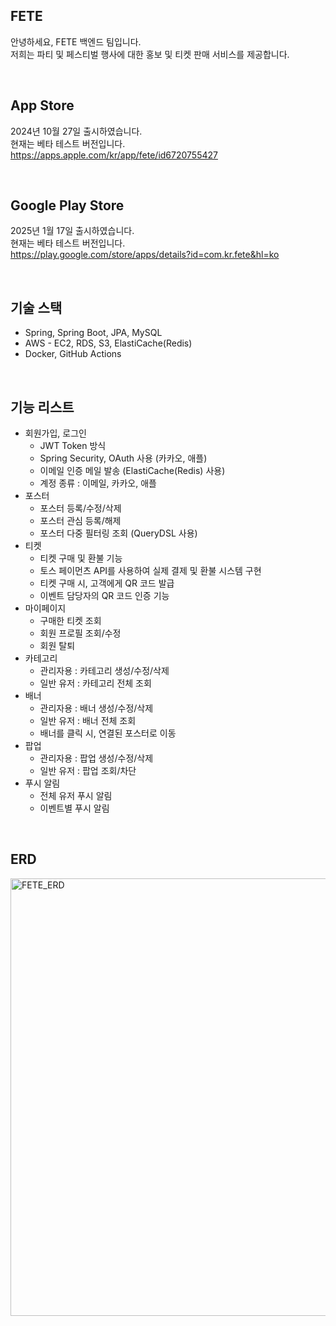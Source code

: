 FETE
---
안녕하세요, FETE 백엔드 팀입니다.<br>
저희는 파티 및 페스티벌 행사에 대한 홍보 및 티켓 판매 서비스를 제공합니다.

</br>

App Store
---
2024년 10월 27일 출시하였습니다.</br>
현재는 베타 테스트 버전입니다. </br>
https://apps.apple.com/kr/app/fete/id6720755427

</br>

Google Play Store
---
2025년 1월 17일 출시하였습니다.</br>
현재는 베타 테스트 버전입니다. </br>
https://play.google.com/store/apps/details?id=com.kr.fete&hl=ko

</br>

기술 스택
---
- Spring, Spring Boot, JPA, MySQL
- AWS - EC2, RDS, S3, ElastiCache(Redis)
- Docker, GitHub Actions

</br>

기능 리스트
---
- 회원가입, 로그인
  - JWT Token 방식
  - Spring Security, OAuth 사용 (카카오, 애플)
  - 이메일 인증 메일 발송 (ElastiCache(Redis) 사용)
  - 계정 종류 : 이메일, 카카오, 애플
- 포스터
  - 포스터 등록/수정/삭제
  - 포스터 관심 등록/해제
  - 포스터 다중 필터링 조회 (QueryDSL 사용)
- 티켓
  - 티켓 구매 및 환불 기능
  - 토스 페이먼츠 API를 사용하여 실제 결제 및 환불 시스템 구현
  - 티켓 구매 시, 고객에게 QR 코드 발급
  - 이벤트 담당자의 QR 코드 인증 기능
- 마이페이지
  - 구매한 티켓 조회
  - 회원 프로필 조회/수정
  - 회원 탈퇴
- 카테고리
  - 관리자용 : 카테고리 생성/수정/삭제
  - 일반 유저 : 카테고리 전체 조회
- 배너
  - 관리자용 : 배너 생성/수정/삭제
  - 일반 유저 : 배너 전체 조회
  - 배너를 클릭 시, 연결된 포스터로 이동
- 팝업
  - 관리자용 : 팝업 생성/수정/삭제
  - 일반 유저 : 팝업 조회/차단
- 푸시 알림
  - 전체 유저 푸시 알림
  - 이벤트별 푸시 알림

</br>

ERD
---
<img src="https://github.com/user-attachments/assets/59d2401a-e8c6-4804-a80b-0cf2e5a42473" alt="FETE_ERD" width="700"/>
